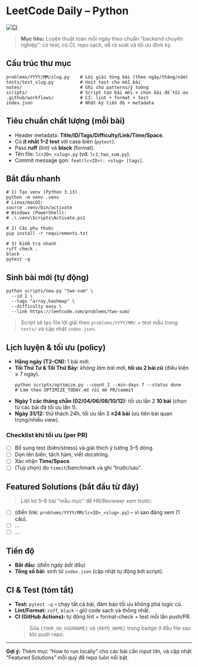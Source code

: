 # LeetCode Daily – Python

[![CI](https://github.com/{YOUR_GH_USERNAME}/{REPO_NAME}/actions/workflows/python-ci.yml/badge.svg)](https://github.com/{YOUR_GH_USERNAME}/{REPO_NAME}/actions)

> **Mục tiêu:** Luyện thuật toán mỗi ngày theo chuẩn “backend chuyên nghiệp”: có test, có CI, repo sạch, dễ rà soát và tối ưu định kỳ.

## Cấu trúc thư mục
~~~
problems/YYYY/MM/slug.py    # Lời giải từng bài (theo ngày/tháng/năm)
tests/test_slug.py          # Unit test cho mỗi bài
notes/                      # Ghi chú patterns/ý tưởng
scripts/                    # Script tạo bài mới + chọn bài để tối ưu
.github/workflows/          # CI: lint + format + test
index.json                  # Nhật ký tiến độ + metadata
~~~

## Tiêu chuẩn chất lượng (mỗi bài)
- Header metadata: **Title/ID/Tags/Difficulty/Link/Time/Space**.
- Có **ít nhất 1–2 test** với case biên (`pytest`).
- Pass **ruff** (lint) và **black** (format).
- Tên file: `lc<ID>_<slug>.py` (vd: `lc1_two_sum.py`).
- Commit message gọn: `feat(lc<ID>): <slug> [tags]`.

## Bắt đầu nhanh
~~~
# 1) Tạo venv (Python 3.13)
python -m venv .venv
# Linux/macOS:
source .venv/bin/activate
# Windows (PowerShell):
# .\.venv\Scripts\Activate.ps1

# 2) Cài phụ thuộc
pip install -r requirements.txt

# 3) Kiểm tra nhanh
ruff check .
black .
pytest -q
~~~

## Sinh bài mới (tự động)
~~~
python scripts/new.py "two-sum" \
  --id 1 \
  --tags "array,hashmap" \
  --difficulty easy \
  --link https://leetcode.com/problems/two-sum/
~~~
> Script sẽ tạo file lời giải theo `problems/YYYY/MM/` + test mẫu trong `tests/` và cập nhật `index.json`.

## Lịch luyện & tối ưu (policy)
- **Hằng ngày (T2–CN):** 1 bài mới.
- **Tối Thứ Tư & Tối Thứ Bảy:** *không làm bài mới*, **tối ưu 2 bài cũ** (điều kiện ≥ 7 ngày).
  ~~~
  python scripts/optimize.py --count 2 --min-days 7 --status done
  # Làm theo OPTIMIZE_TODAY.md rồi mở PR/commit
  ~~~
- **Ngày 1 các tháng chẵn (02/04/06/08/10/12):** tối ưu lần 2 **10 bài** (chọn từ các bài đã tối ưu lần 1).
- **Ngày 31/12:** thử thách 24h, tối ưu lần 3 **≥24 bài** (ưu tiên bài quan trọng/nhiều view).

### Checklist khi tối ưu (per PR)
- [ ] Bổ sung test (biên/stress) và giải thích ý tưởng 3–5 dòng.
- [ ] Dọn tên biến, tách hàm, viết docstring.
- [ ] Xác nhận **Time/Space**.
- [ ] (Tuỳ chọn) đo `timeit`/benchmark và ghi “trước/sau”.

## Featured Solutions (bắt đầu từ đây)
> Liệt kê 5–8 bài “mẫu mực” để HR/Reviewer xem trước:
- [ ] (điền link: `problems/YYYY/MM/lc<ID>_<slug>.py`) – vì sao đáng xem (1 câu).
- [ ] …
- [ ] …

## Tiến độ
- **Bắt đầu:** _(điền ngày bắt đầu)_  
- **Tổng số bài:** sinh từ `index.json` (cập nhật tự động bởi script).

## CI & Test (tóm tắt)
- **Test:** `pytest -q` – chạy tất cả bài, đảm bảo tối ưu không phá logic cũ.
- **Lint/Format:** `ruff`, `black` – giữ code sạch và thống nhất.
- **CI (GitHub Actions):** tự động lint + format-check + test mỗi lần push/PR.  
  > Sửa `{YOUR_GH_USERNAME}` và `{REPO_NAME}` trong badge ở đầu file sau khi push repo.

---

**Gợi ý:** Thêm mục “How to run locally” cho các bài cần input lớn, và cập nhật “Featured Solutions” mỗi quý để repo luôn nổi bật.
